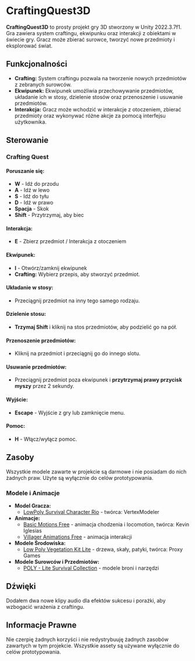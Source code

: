 # CraftingQuest3D

**CraftingQuest3D** to prosty projekt gry 3D stworzony w Unity 2022.3.7f1. Gra zawiera system craftingu, ekwipunku oraz interakcji z obiektami w świecie gry. Gracz może zbierać surowce, tworzyć nowe przedmioty i eksplorować świat.

## Funkcjonalności

- **Crafting:** System craftingu pozwala na tworzenie nowych przedmiotów z zebranych surowców.
- **Ekwipunek:** Ekwipunek umożliwia przechowywanie przedmiotów, układanie ich w stosy, dzielenie stosów oraz przenoszenie i usuwanie przedmiotów.
- **Interakcja:** Gracz może wchodzić w interakcje z otoczeniem, zbierać przedmioty oraz wykonywać różne akcje za pomocą interfejsu użytkownika.

## Sterowanie

### **Crafting Quest**

#### **Poruszanie się:**

- **W** - Idź do przodu
- **A** - Idź w lewo
- **S** - Idź do tyłu
- **D** - Idź w prawo
- **Spacja** - Skok
- **Shift** - Przytrzymaj, aby biec

#### **Interakcja:**

- **E** - Zbierz przedmiot / Interakcja z otoczeniem

#### **Ekwipunek:**

- **I** - Otwórz/zamknij ekwipunek
- **Crafting:** Wybierz przepis, aby stworzyć przedmiot.

#### **Układanie w stosy:**

- Przeciągnij przedmiot na inny tego samego rodzaju.

#### **Dzielenie stosu:**

- **Trzymaj Shift** i kliknij na stos przedmiotów, aby podzielić go na pół.

#### **Przenoszenie przedmiotów:**

- Kliknij na przedmiot i przeciągnij go do innego slotu.

#### **Usuwanie przedmiotów:**

- Przeciągnij przedmiot poza ekwipunek i **przytrzymaj prawy przycisk myszy** przez 2 sekundy.

#### **Wyjście:**

- **Escape** - Wyjście z gry lub zamknięcie menu.

#### **Pomoc:**

- **H** - Włącz/wyłącz pomoc.

## Zasoby

Wszystkie modele zawarte w projekcie są darmowe i nie posiadam do nich żadnych praw. Użyte są wyłącznie do celów prototypowania.

### Modele i Animacje

- **Model Gracza:**
    - [LowPoly Survival Character Rio](https://assetstore.unity.com/packages/3d/characters/humanoids/lowpoly-survival-character-rio-273074?srsltid=AfmBOoruM88MXyGBJRmtdoFCzBdVYFOgllmkSF_RHzOmxkR-fRo-8u6G) - twórca: VertexModeler
- **Animacje:**
    - [Basic Motions Free](https://assetstore.unity.com/packages/3d/animations/basic-motions-free-154271) - animacja chodzenia i locomotion, twórca: Kevin Iglesias
    - [Villager Animations Free](https://assetstore.unity.com/packages/3d/animations/villager-animations-free-157920) - animacja interakcji
- **Modele Środowiska:**
    - [Low Poly Vegetation Kit Lite](https://assetstore.unity.com/packages/3d/environments/low-poly-vegetation-kit-lite-176906) - drzewa, skały, patyki, twórca: Proxy Games
- **Modele Surowców i Przedmiotów:**
    - [POLY - Lite Survival Collection](https://assetstore.unity.com/packages/3d/props/poly-lite-survival-collection-220452) - modele broni i narzędzi

## Dźwięki

Dodałem dwa nowe klipy audio dla efektów sukcesu i porażki, aby wzbogacić wrażenia z craftingu.

## Informacje Prawne

Nie czerpię żadnych korzyści i nie redystrybuuję żadnych zasobów zawartych w tym projekcie. Wszystkie assety są używane wyłącznie do celów prototypowania.
